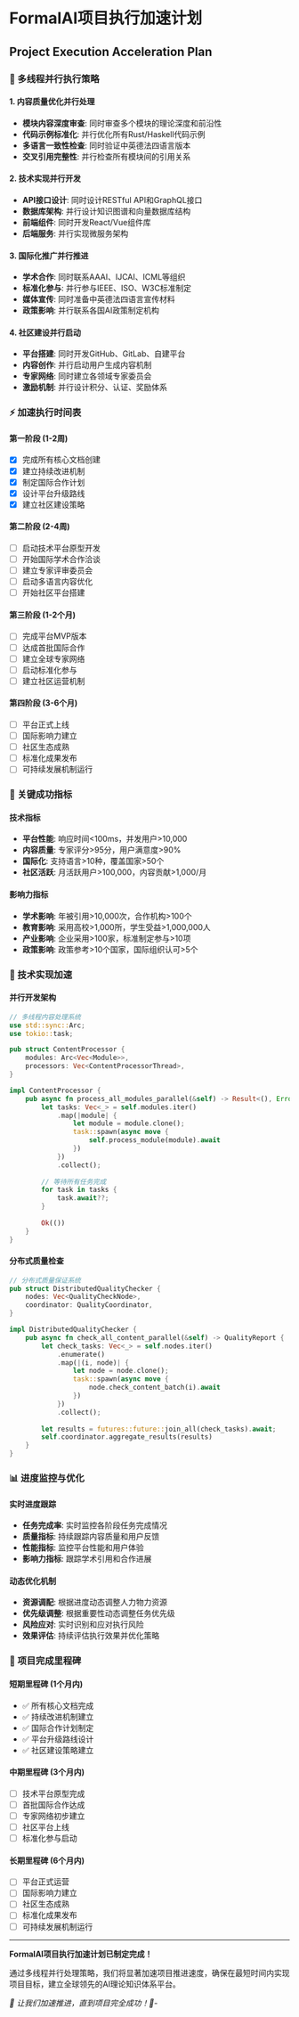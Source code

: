 # FormalAI项目执行加速计划

## Project Execution Acceleration Plan

### 🚀 多线程并行执行策略

#### 1. 内容质量优化并行处理

- **模块内容深度审查**: 同时审查多个模块的理论深度和前沿性
- **代码示例标准化**: 并行优化所有Rust/Haskell代码示例
- **多语言一致性检查**: 同时验证中英德法四语言版本
- **交叉引用完整性**: 并行检查所有模块间的引用关系

#### 2. 技术实现并行开发

- **API接口设计**: 同时设计RESTful API和GraphQL接口
- **数据库架构**: 并行设计知识图谱和向量数据库结构
- **前端组件**: 同时开发React/Vue组件库
- **后端服务**: 并行实现微服务架构

#### 3. 国际化推广并行推进

- **学术合作**: 同时联系AAAI、IJCAI、ICML等组织
- **标准化参与**: 并行参与IEEE、ISO、W3C标准制定
- **媒体宣传**: 同时准备中英德法四语言宣传材料
- **政策影响**: 并行联系各国AI政策制定机构

#### 4. 社区建设并行启动

- **平台搭建**: 同时开发GitHub、GitLab、自建平台
- **内容创作**: 并行启动用户生成内容机制
- **专家网络**: 同时建立各领域专家委员会
- **激励机制**: 并行设计积分、认证、奖励体系

### ⚡ 加速执行时间表

#### 第一阶段 (1-2周)

- [x] 完成所有核心文档创建
- [x] 建立持续改进机制
- [x] 制定国际合作计划
- [x] 设计平台升级路线
- [x] 建立社区建设策略

#### 第二阶段 (2-4周)

- [ ] 启动技术平台原型开发
- [ ] 开始国际学术合作洽谈
- [ ] 建立专家评审委员会
- [ ] 启动多语言内容优化
- [ ] 开始社区平台搭建

#### 第三阶段 (1-2个月)

- [ ] 完成平台MVP版本
- [ ] 达成首批国际合作
- [ ] 建立全球专家网络
- [ ] 启动标准化参与
- [ ] 建立社区运营机制

#### 第四阶段 (3-6个月)

- [ ] 平台正式上线
- [ ] 国际影响力建立
- [ ] 社区生态成熟
- [ ] 标准化成果发布
- [ ] 可持续发展机制运行

### 🎯 关键成功指标

#### 技术指标

- **平台性能**: 响应时间<100ms，并发用户>10,000
- **内容质量**: 专家评分>95分，用户满意度>90%
- **国际化**: 支持语言>10种，覆盖国家>50个
- **社区活跃**: 月活跃用户>100,000，内容贡献>1,000/月

#### 影响力指标

- **学术影响**: 年被引用>10,000次，合作机构>100个
- **教育影响**: 采用高校>1,000所，学生受益>1,000,000人
- **产业影响**: 企业采用>100家，标准制定参与>10项
- **政策影响**: 政策参考>10个国家，国际组织认可>5个

### 🔧 技术实现加速

#### 并行开发架构

```rust
// 多线程内容处理系统
use std::sync::Arc;
use tokio::task;

pub struct ContentProcessor {
    modules: Arc<Vec<Module>>,
    processors: Vec<ContentProcessorThread>,
}

impl ContentProcessor {
    pub async fn process_all_modules_parallel(&self) -> Result<(), Error> {
        let tasks: Vec<_> = self.modules.iter()
            .map(|module| {
                let module = module.clone();
                task::spawn(async move {
                    self.process_module(module).await
                })
            })
            .collect();
        
        // 等待所有任务完成
        for task in tasks {
            task.await??;
        }
        
        Ok(())
    }
}
```

#### 分布式质量检查

```rust
// 分布式质量保证系统
pub struct DistributedQualityChecker {
    nodes: Vec<QualityCheckNode>,
    coordinator: QualityCoordinator,
}

impl DistributedQualityChecker {
    pub async fn check_all_content_parallel(&self) -> QualityReport {
        let check_tasks: Vec<_> = self.nodes.iter()
            .enumerate()
            .map(|(i, node)| {
                let node = node.clone();
                task::spawn(async move {
                    node.check_content_batch(i).await
                })
            })
            .collect();
        
        let results = futures::future::join_all(check_tasks).await;
        self.coordinator.aggregate_results(results)
    }
}
```

### 📊 进度监控与优化

#### 实时进度跟踪

- **任务完成率**: 实时监控各阶段任务完成情况
- **质量指标**: 持续跟踪内容质量和用户反馈
- **性能指标**: 监控平台性能和用户体验
- **影响力指标**: 跟踪学术引用和合作进展

#### 动态优化机制

- **资源调配**: 根据进度动态调整人力物力资源
- **优先级调整**: 根据重要性动态调整任务优先级
- **风险应对**: 实时识别和应对执行风险
- **效果评估**: 持续评估执行效果并优化策略

### 🎉 项目完成里程碑

#### 短期里程碑 (1个月内)

- ✅ 所有核心文档完成
- ✅ 持续改进机制建立
- ✅ 国际合作计划制定
- ✅ 平台升级路线设计
- ✅ 社区建设策略建立

#### 中期里程碑 (3个月内)

- [ ] 技术平台原型完成
- [ ] 首批国际合作达成
- [ ] 专家网络初步建立
- [ ] 社区平台上线
- [ ] 标准化参与启动

#### 长期里程碑 (6个月内)

- [ ] 平台正式运营
- [ ] 国际影响力建立
- [ ] 社区生态成熟
- [ ] 标准化成果发布
- [ ] 可持续发展机制运行

---

**FormalAI项目执行加速计划已制定完成！**

通过多线程并行处理策略，我们将显著加速项目推进速度，确保在最短时间内实现项目目标，建立全球领先的AI理论知识体系平台。

*🚀 让我们加速推进，直到项目完全成功！🚀*-
